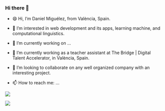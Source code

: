 ### Hi there 👋

<!--
**DanielMiguelez/DanielMiguelez** is a ✨ _special_ ✨ repository because its `README.md` (this file) appears on your GitHub profile.-->



- 😄 Hi, I’m Daniel Miguélez, from València, Spain.
- 👀 I’m interested in web development and its apps, learning machine, and computational linguistics.
- 🔭 I’m currently working on ...
- 🌱 I’m currently working as a teacher assistant at The Bridge | Digital Talent Accelerator, in València, Spain.
- 💞️ I’m looking to collaborate on any well organized company with an interesting project.


- 📫 How to reach me: ...

<a href="mailto:danielmiguelez1993@gmail.com"><img src="https://camo.githubusercontent.com/927d6b3961fa048ff7303daf291cb5869dfa25018997cf8c1373c2f6a85b1458/68747470733a2f2f696d672e736869656c64732e696f2f62616467652f2d476d61696c2d2532333333333f7374796c653d666f722d7468652d6261646765266c6f676f3d676d61696c266c6f676f436f6c6f723d7768697465" data-canonical-src="https://img.shields.io/badge/-Gmail-%23333?style=for-the-badge&amp;logo=gmail&amp;logoColor=white" style="max-width: 100%;"></a>

<a href="https://www.linkedin.com/in/daniel-miguelez-poblador-b42a23254/" rel="nofollow"><img src="https://camo.githubusercontent.com/c00f87aeebbec37f3ee0857cc4c20b21fefde8a96caf4744383ebfe44a47fe3f/68747470733a2f2f696d672e736869656c64732e696f2f62616467652f2d4c696e6b6564496e2d2532333030373742353f7374796c653d666f722d7468652d6261646765266c6f676f3d6c696e6b6564696e266c6f676f436f6c6f723d7768697465" data-canonical-src="https://img.shields.io/badge/-LinkedIn-%230077B5?style=for-the-badge&amp;logo=linkedin&amp;logoColor=white" style="max-width: 100%;"></a>


